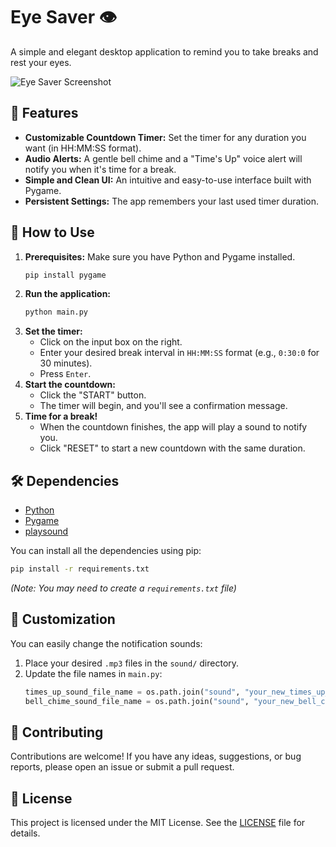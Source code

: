 # Eye Saver 👁️

A simple and elegant desktop application to remind you to take breaks and rest your eyes.

![Eye Saver Screenshot](https://i.imgur.com/your-screenshot.png)  <!-- Replace with a real screenshot -->

## 🌟 Features

*   **Customizable Countdown Timer:** Set the timer for any duration you want (in HH:MM:SS format).
*   **Audio Alerts:** A gentle bell chime and a "Time's Up" voice alert will notify you when it's time for a break.
*   **Simple and Clean UI:** An intuitive and easy-to-use interface built with Pygame.
*   **Persistent Settings:** The app remembers your last used timer duration.

## 🚀 How to Use

1.  **Prerequisites:** Make sure you have Python and Pygame installed.
    ```bash
    pip install pygame
    ```
2.  **Run the application:**
    ```bash
    python main.py
    ```
3.  **Set the timer:**
    *   Click on the input box on the right.
    *   Enter your desired break interval in `HH:MM:SS` format (e.g., `0:30:0` for 30 minutes).
    *   Press `Enter`.
4.  **Start the countdown:**
    *   Click the "START" button.
    *   The timer will begin, and you'll see a confirmation message.
5.  **Time for a break!**
    *   When the countdown finishes, the app will play a sound to notify you.
    *   Click "RESET" to start a new countdown with the same duration.

## 🛠️ Dependencies

*   [Python](https://www.python.org/)
*   [Pygame](https://www.pygame.org/)
*   [playsound](https://pypi.org/project/playsound/)

You can install all the dependencies using pip:

```bash
pip install -r requirements.txt
```
*(Note: You may need to create a `requirements.txt` file)*

## 🎨 Customization

You can easily change the notification sounds:

1.  Place your desired `.mp3` files in the `sound/` directory.
2.  Update the file names in `main.py`:
    ```python
    times_up_sound_file_name = os.path.join("sound", "your_new_times_up_sound.mp3")
    bell_chime_sound_file_name = os.path.join("sound", "your_new_bell_chime_sound.mp3")
    ```

## 🙌 Contributing

Contributions are welcome! If you have any ideas, suggestions, or bug reports, please open an issue or submit a pull request.

## 📄 License

This project is licensed under the MIT License. See the [LICENSE](LICENSE) file for details.